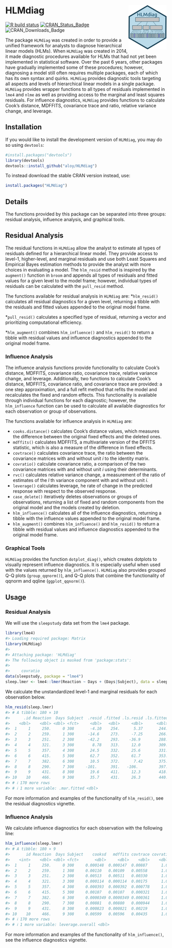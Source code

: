 # HLMdiag <img src='man/figures/logo.png' align="right" height="139" />

[![R build
status](https://github.com/aloy/HLMdiag/workflows/R-CMD-check/badge.svg)](https://github.com/aloy/HLMdiag/actions)
[![CRAN_Status_Badge](http://www.r-pkg.org/badges/version/HLMdiag)](https://cran.r-project.org/package=HLMdiag)
![CRAN_Downloads_Badge](http://cranlogs.r-pkg.org/badges/HLMdiag)

The package `HLMdiag` was created in order to provide a unified
framework for analysts to diagnose hierarchical linear models (HLMs).
When `HLMdiag` was created in 2014, it made diagnostic procedures
available for HLMs that had not yet been implemented in statistical
software. Over the past 6 years, other packages have gradually
implemented some of these procedures; however, diagnosing a model still
often requires multiple packages, each of which has its own syntax and
quirks. `HLMdiag` provides diagnostic tools targeting all aspects and
levels of hierarchical linear models in a single package. `HLMdiag`
provides wrapper functions to all types of residuals implemented in
`lme4` and `nlme` as well as providing access to the marginal and least
squares residuals. For influence diagnostics, `HLMdiag` provides
functions to calculate Cook’s distance, MDFFITS, covariance trace and
ratio, relative variance change, and leverage.

## Installation

If you would like to install the development version of `HLMdiag`, you
may do so using `devtools`:

``` r
#install.packages("devtools")
library(devtools)
devtools::install_github("aloy/HLMdiag")
```

To instead download the stable CRAN version instead, use:

``` r
install.packages("HLMdiag")
```

## Details

The functions provided by this package can be separated into three
groups: residual analysis, influence analysis, and graphical tools.

## Residual Analysis

The residual functions in `HLMdiag` allow the analyst to estimate all
types of residuals defined for a hierarchical linear model. They provide
access to level-1, higher-level, and marginal residuals and use both
Least Squares and Empirical Bayes estimation methods to provide the
analyst with more choices in evaluating a model. The `hlm_resid` method
is inspired by the `augment()` function in `broom` and appends all types
of residuals and fitted values for a given level to the model frame;
however, individual types of residuals can be calculated with the
`pull_resid` method.

The functions available for residual analysis in `HLMdiag` are:
\*`hlm_resid()` calculates all residual diagnostics for a given level,
returning a tibble with the residuals and fitted values appended to the
original model frame.

\*`pull_resid()` calculates a specified type of residual, returning a
vector and prioritizing computational efficiency.

\*`hlm_augment()` combines `hlm_influence()` and `hlm_resid()` to return
a tibble with residual values and influence diagnostics appended to the
original model frame.

### Influence Analysis

The influence analysis functions provide functionality to calculate
Cook’s distance, MDFFITS, covariance ratio, covariance trace, relative
variance change, and leverage. Additionally, two functions to calculate
Cook’s distance, MDFFITS, covariance ratio, and covariance trace are
provided: a one step approximation, and a full refit method that refits
the model and recalculates the fixed and random effects. This
functionality is available through individual functions for each
diagnostic; however, the `hlm_influence` function can be used to
calculate all available diagnostics for each observation or group of
observations.

The functions available for influence analysis in `HLMdiag` are:

- `cooks.distance()` calculates Cook’s distance values, which measures
  the difference between the original fixed effects and the deleted
  ones.
- `mdffits()` calculates MDFFITS, a multivariate version of the DFFITS
  statistic, which is also a measure of the difference in fixed effects.
- `covtrace()` calculates covariance trace, the ratio between the
  covariance matrices with and without unit *i* to the identity matrix.
- `covratio()` calculate covariance ratio, a comparison of the two
  covariance matrices with and without unit *i* using their
  determinants.
- `rvc()` calculates relative variance change, a measurement of the
  ratio of estimates of the *l* th variance component with and without
  unit *i*.
- `leverage()` calculates leverage, he rate of change in the predicted
  response with respect to the observed response.
- `case_delete()` iteratively deletes observations or groups of
  observations, returning a list of fixed and random components from the
  original model and the models created by deletion.
- `hlm_influence()` calculates all of the influence diagnostics,
  returning a tibble with the influence values appended to the original
  model frame.
- `hlm_augment()` combines `hlm_influence()` and `hlm_resid()` to return
  a tibble with residual values and influence diagnostics appended to
  the original model frame.

### Graphical Tools

`HLMdiag` provides the function `dotplot_diag()`, which creates dotplots
to visually represent influence diagnostics. It is especially useful
when used with the values returned by `hlm_influence()`. `HLMdiag` also
provides grouped Q-Q plots (`group_qqnorm()`), and Q-Q plots that
combine the functionality of qqnorm and qqline (`ggplot_qqnorm()`).

## Usage

### Residual Analysis

We will use the `sleepstudy` data set from the `lme4` package.

``` r
library(lme4)
#> Loading required package: Matrix
library(HLMdiag)
#> 
#> Attaching package: 'HLMdiag'
#> The following object is masked from 'package:stats':
#> 
#>     covratio
data(sleepstudy, package = "lme4")
sleep.lmer <- lme4::lmer(Reaction ~ Days + (Days|Subject), data = sleepstudy) 
```

We calculate the unstandardized level-1 and marginal residuals for each
observation below.

``` r
hlm_resid(sleep.lmer)
#> # A tibble: 180 × 10
#>      .id Reaction  Days Subject  .resid .fitted .ls.resid .ls.fitted .mar.resid
#>    <dbl>    <dbl> <dbl> <fct>     <dbl>   <dbl>     <dbl>      <dbl>      <dbl>
#>  1     1     250.     0 308       -4.10    254.      5.37       244.      -1.85
#>  2     2     259.     1 308      -14.6     273.     -7.25       266.      -3.17
#>  3     3     251.     2 308      -42.2     293.    -36.9        288.     -21.5 
#>  4     4     321.     3 308        8.78    313.     12.0        309.      38.6 
#>  5     5     357.     4 308       24.5     332.     25.6        331.      63.6 
#>  6     6     415.     5 308       62.7     352.     61.7        353.     111.  
#>  7     7     382.     6 308       10.5     372.      7.42       375.      68.0 
#>  8     8     290.     7 308     -101.      391.   -106.         397.     -34.5 
#>  9     9     431.     8 308       19.6     411.     12.3        418.      95.4 
#> 10    10     466.     9 308       35.7     431.     26.3        440.     121.  
#> # ℹ 170 more rows
#> # ℹ 1 more variable: .mar.fitted <dbl>
```

For more information and examples of the functionality of `hlm_resid()`,
see the residual diagnostics vignette.

### Influence Analysis

We calculate influence diagnostics for each observation with the
following line:

``` r
hlm_influence(sleep.lmer)
#> # A tibble: 180 × 9
#>       id Reaction  Days Subject    cooksd   mdffits covtrace covratio
#>    <int>    <dbl> <dbl> <fct>       <dbl>     <dbl>    <dbl>    <dbl>
#>  1     1     250.     0 308     0.000148  0.000147  0.00887      1.01
#>  2     2     259.     1 308     0.00110   0.00109   0.00558      1.01
#>  3     3     251.     2 308     0.00513   0.00511   0.00330      1.00
#>  4     4     321.     3 308     0.000114  0.000114  0.00175      1.00
#>  5     5     357.     4 308     0.000393  0.000392  0.000778     1.00
#>  6     6     415.     5 308     0.00107   0.00107   0.000321     1.00
#>  7     7     382.     6 308     0.0000349 0.0000349 0.000361     1.00
#>  8     8     290.     7 308     0.00881   0.00880   0.000944     1.00
#>  9     9     431.     8 308     0.000823  0.000821  0.00219      1.00
#> 10    10     466.     9 308     0.00599   0.00596   0.00435      1.00
#> # ℹ 170 more rows
#> # ℹ 1 more variable: leverage.overall <dbl>
```

For more information and examples of the functionality of
`hlm_influence()`, see the influence diagnostics vignette.
